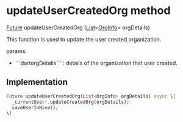 


# updateUserCreatedOrg method








[Future](https://api.flutter.dev/flutter/dart-async/Future-class.html) updateUserCreatedOrg
([List](https://api.flutter.dev/flutter/dart-core/List-class.html)&lt;[OrgInfo](../../models_organization_org_info/OrgInfo-class.md)> orgDetails)





<p>This function is used to update the user created organization.</p>
<p>params:</p>
<ul>
<li>```dartorgDetails``` : details of the organization that user created.</li>
</ul>



## Implementation

```dart
Future updateUserCreatedOrg(List<OrgInfo> orgDetails) async \{
  _currentUser!.updateCreatedOrg(orgDetails);
  saveUserInHive();
\}
```







